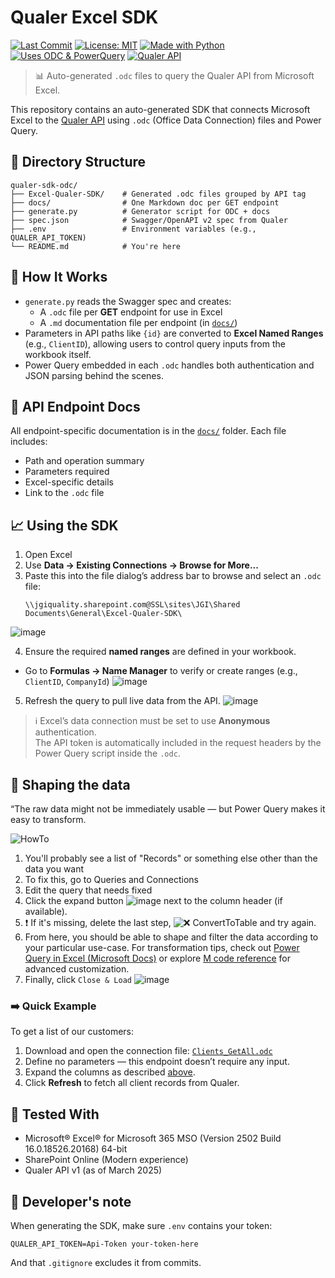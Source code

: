# Qualer Excel SDK

[![Last Commit](https://img.shields.io/github/last-commit/Johnson-Gage-Inspection-Inc/qualer-sdk-odc)](https://github.com/Johnson-Gage-Inspection-Inc/qualer-sdk-odc/commits/main)
[![License: MIT](https://img.shields.io/badge/license-MIT-blue.svg)](LICENSE)
[![Made with Python](https://img.shields.io/badge/Made%20with-Python-3776AB?logo=python&logoColor=white)](https://www.python.org/)
[![Uses ODC & PowerQuery](https://img.shields.io/badge/Excel-.odc%20%2B%20PowerQuery-brightgreen)](#)
[![Qualer API](https://img.shields.io/badge/Qualer%20API-v1-orange)](https://jgiquality.qualer.com/swagger/ui/index)

> 📊 Auto-generated `.odc` files to query the Qualer API from Microsoft Excel.

This repository contains an auto-generated SDK that connects Microsoft Excel to the [Qualer API](https://jgiquality.qualer.com) using `.odc` (Office Data Connection) files and Power Query.

## 📂 Directory Structure

```
qualer-sdk-odc/
├── Excel-Qualer-SDK/    # Generated .odc files grouped by API tag
├── docs/                # One Markdown doc per GET endpoint
├── generate.py          # Generator script for ODC + docs
├── spec.json            # Swagger/OpenAPI v2 spec from Qualer
├── .env                 # Environment variables (e.g., QUALER_API_TOKEN)
└── README.md            # You're here
```

## 🔧 How It Works

- `generate.py` reads the Swagger spec and creates:
  - A `.odc` file per **GET** endpoint for use in Excel
  - A `.md` documentation file per endpoint (in [`docs/`](./docs/README.md))
- Parameters in API paths like `{id}` are converted to **Excel Named Ranges** (e.g., `ClientID`), allowing users to control query inputs from the workbook itself.
- Power Query embedded in each `.odc` handles both authentication and JSON parsing behind the scenes.

## 📑 API Endpoint Docs

All endpoint-specific documentation is in the [`docs/`](./docs/README.md) folder. Each file includes:
- Path and operation summary
- Parameters required
- Excel-specific details
- Link to the `.odc` file

## 📈 Using the SDK

1. Open Excel
2. Use **Data → Existing Connections → Browse for More...**
3. Paste this into the file dialog’s address bar to browse and select an  `.odc` file:
   ```
   \\jgiquality.sharepoint.com@SSL\sites\JGI\Shared Documents\General\Excel-Qualer-SDK\
   ```
![image](https://github.com/user-attachments/assets/e536b959-8e1d-4fa3-a34e-058a9baf2f8f)

4. Ensure the required **named ranges** are defined in your workbook.
  - Go to **Formulas → Name Manager** to verify or create ranges (e.g., `ClientID`, `CompanyId`)
    ![image](https://github.com/user-attachments/assets/b0ae65a3-eac9-4e63-a6f3-3eff3e0f3813)
5. Refresh the query to pull live data from the API.
  ![image](https://github.com/user-attachments/assets/ee83bb7a-b0de-4a65-8b80-7188930fac71)

> ℹ️ Excel’s data connection must be set to use **Anonymous** authentication.  
> The API token is automatically included in the request headers by the Power Query script inside the `.odc`.

## 🔄 Shaping the data

“The raw data might not be immediately usable — but Power Query makes it easy to transform.

![HowTo](https://github.com/user-attachments/assets/64bdc174-0a84-4439-8610-969b7161cb7e)

1. You'll probably see a list of "Records" or something else other than the data you want
2. To fix this, go to Queries and Connections
3. Edit the query that needs fixed
4. Click the expand button ![image](https://github.com/user-attachments/assets/265f49b9-9679-425d-a1c8-02d387a67871) next to the column header (if available).
5. ❗ If it's missing, delete the last step, ![❌ ConvertToTable](https://github.com/user-attachments/assets/14282043-48e2-4ded-96bc-56c30c189180) and try again.
6. From here, you should be able to shape and filter the data according to your particular use-case. For transformation tips, check out [Power Query in Excel (Microsoft Docs)](https://learn.microsoft.com/en-us/power-query/) or explore [M code reference](https://learn.microsoft.com/powerquery-m/) for advanced customization.
7. Finally, click `Close & Load` ![image](https://github.com/user-attachments/assets/0c06bad1-b6ac-424b-ac10-0a49125898e6)


### ➡️ Quick Example

To get a list of our customers:

1. Download and open the connection file: [`Clients_GetAll.odc`](https://github.com/Johnson-Gage-Inspection-Inc/qualer-sdk-odc/blob/main/Excel-Qualer-SDK/Clients/Clients_GetAll.odc)
2. Define no parameters — this endpoint doesn’t require any input.
3. Expand the columns as described [above](#-shaping-the-data).
4. Click **Refresh** to fetch all client records from Qualer.

## 🧪 Tested With

- Microsoft® Excel® for Microsoft 365 MSO (Version 2502 Build 16.0.18526.20168) 64-bit 
- SharePoint Online (Modern experience)
- Qualer API v1 (as of March 2025)

## 🔐 Developer's note

When generating the SDK, make sure `.env` contains your token:
```
QUALER_API_TOKEN=Api-Token your-token-here
```
And that `.gitignore` excludes it from commits.
